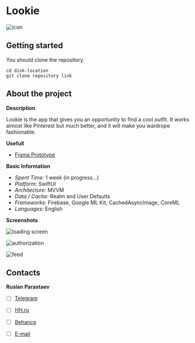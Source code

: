 # Lookie

![icon](https://i.ibb.co/w7XB9B9/Lookie.png)

## Getting started

You should clone the repository.
```
cd disk-location
git clone repository link
```

## About the project

**Description**

Lookie is the app that gives you an opportunity to find a cool outfit. It works almost like Pinterest but much better, and it will make you wardrope fashionable.

**Usefull**
 
- [Figma Prototype](https://www.figma.com/design/JrDbrGEuHRsaogOnkFcSuh/Lookie?node-id=17-325&t=fHkG2EePbvRnPuf7-1) 

**Basic Information**

- *Spent Time:* 1 week (in progress...)
- *Platform:* SwiftUI
- *Architecture:* MVVM
- *Data / Cache:* Realm and User Defaults
- *Frameworks:* Firebase, Google ML Kit, CachedAsyncImage, CoreML
- *Languages:* English 

**Screenshots**

![loading screen](https://i.ibb.co/nr4TJGS/Simulator-Screenshot-i-Phone-15-2024-08-26-at-18-49-47.png)

![authorization](https://i.ibb.co/QDy1hR0/Simulator-Screenshot-i-Phone-15-2024-08-26-at-18-49-52.png)

![feed](https://i.ibb.co/fkW7xf1/Simulator-Screenshot-i-Phone-15-2024-08-26-at-18-50-16.png)

## Contacts

**Ruslan Parastaev**

- [ ] [Telegram](https://t.me/jarw1th)
- [ ] [HH.ru](https://hh.ru/resume/29ce2084ff0ce5e2130039ed1f594c70766b59)
- [ ] [Behance](https://www.behance.net/ruslanparastaev)
- [ ] [E-mail](mailto:ruslan.parastaev31@gmail.com)
  

